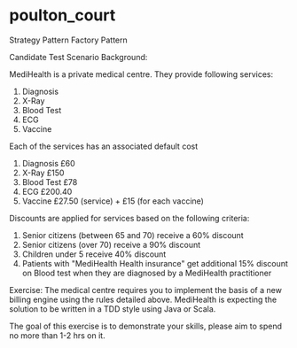 # poulton_court
Strategy Pattern
Factory Pattern

Candidate Test
Scenario Background:

MediHealth is a private medical centre. They provide following services:
1.	Diagnosis
2.	X-Ray
3.	Blood Test
4.	ECG
5.	Vaccine

Each of the services has an associated default cost
1.	Diagnosis   	£60
2.	X-Ray   	£150
3.	Blood Test  	£78
4.	ECG     	£200.40
5.	Vaccine 	£27.50 (service) + £15 (for each vaccine)

Discounts are applied for services based on the following criteria:
1.	Senior citizens (between 65 and 70) receive a 60% discount
2.	Senior citizens (over 70) receive a 90% discount
3.	Children under 5 receive 40% discount
4.	Patients with "MediHealth Health insurance" get additional 15% discount on Blood test when they are diagnosed by a MediHealth practitioner

Exercise:
The medical centre requires you to implement the basis of a new billing engine using the rules detailed above. MediHealth is expecting the solution to be written in a TDD style using Java or Scala.

The goal of this exercise is to demonstrate your skills, please aim to spend no more than 1-2 hrs on it.

